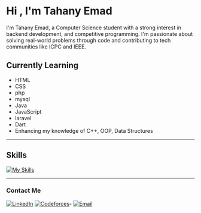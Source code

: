 # Hi , I'm Tahany Emad
I'm Tahany Emad, a Computer Science student with a strong interest in backend development, and competitive programming.
I'm passionate about solving real-world problems through code and contributing to tech communities like ICPC and IEEE.


## Currently Learning
- HTML
- CSS
- php
- mysql
- Java
- JavaScript
- laravel
- Dart
- Enhancing my knowledge of C++, OOP, Data Structures

---

## Skills 
[![My Skills](https://skillicons.dev/icons?i=cpp,dart,html,css,java,javascript,php,mysql&perline=3)](https://skillicons.dev)


---

### Contact Me 
[![LinkedIn](https://img.shields.io/badge/LinkedIn-%230A66C2.svg?style=for-the-badge&logo=linkedin&logoColor=white)](https://www.linkedin.com/in/tahany-emad-1637072b0?utm_source=share&utm_campaign=share_via&utm_content=profile&utm_medium=android_app ) 
[![Codeforces](https://img.shields.io/badge/Codeforces-%231F8ACB.svg?style=for-the-badge&logo=codeforces&logoColor=white)](https://codeforces.com/profile/Tahany_)-
[![Email](https://img.shields.io/badge/Email-D14836?style=for-the-badge&logo=gmail&logoColor=white)](mailto:tahanyemad30@gmail.com)  
